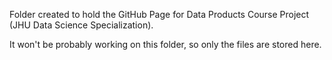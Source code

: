 Folder created to hold the GitHub Page for Data Products Course Project (JHU Data Science Specialization).

It won't be probably working on this folder, so only the files are stored here.
